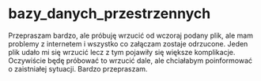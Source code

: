 # bazy_danych_przestrzennych

Przepraszam bardzo, ale próbuję wrzucić od wczoraj podany plik, ale mam problemy z internetem i wszystko co załączam zostaje odrzucone. Jeden plik udało mi się wrzucić lecz z tym pojawiły się większe komplikacje. 
Oczywiście będę próbować to wrzucić dale, ale chciałabym poinformować o zaistniałej sytuacji. Bardzo przepraszam. 

